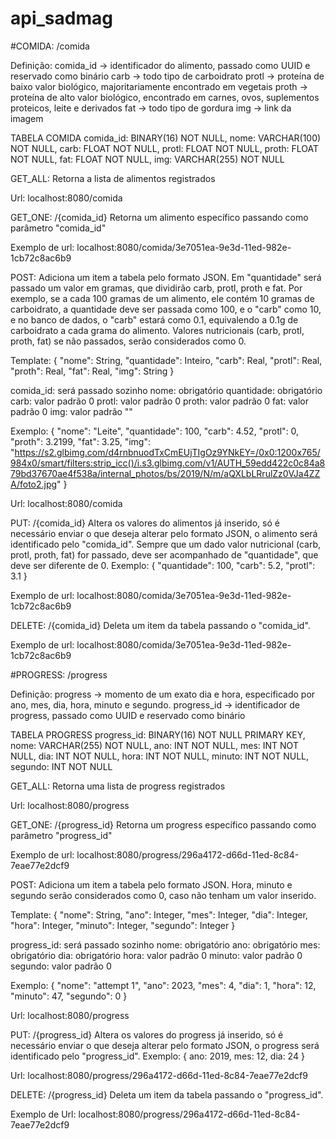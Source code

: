 # api_sadmag

#COMIDA: /comida

Definição:
comida_id -> identificador do alimento, passado como UUID e reservado como binário
carb -> todo tipo de carboidrato
protl -> proteína de baixo valor biológico, majoritariamente encontrado em vegetais
proth -> proteína de alto valor biológico, encontrado em carnes, ovos, suplementos proteicos, leite e derivados
fat -> todo tipo de gordura
img -> link da imagem

TABELA COMIDA
comida_id: BINARY(16) NOT NULL,
nome: VARCHAR(100) NOT NULL,
carb: FLOAT NOT NULL,
protl: FLOAT NOT NULL,
proth: FLOAT NOT NULL,
fat: FLOAT NOT NULL,
img: VARCHAR(255) NOT NULL

GET_ALL:
Retorna a lista de alimentos registrados

Url: localhost:8080/comida

GET_ONE: /{comida_id}
Retorna um alimento específico passando como parâmetro "comida_id"

Exemplo de url: localhost:8080/comida/3e7051ea-9e3d-11ed-982e-1cb72c8ac6b9

POST:
Adiciona um item a tabela pelo formato JSON.
Em "quantidade" será passado um valor em gramas, que dividirão carb, protl, proth e fat. Por exemplo, se a cada 100 gramas de um alimento, ele contém 10 gramas de carboidrato, a quantidade deve ser passada como 100, e o "carb" como 10, e no banco de dados, o "carb" estará como 0.1, equivalendo a 0.1g de carboidrato a cada grama do alimento.
Valores nutricionais (carb, protl, proth, fat) se não passados, serão considerados como 0.

Template: {
    "nome": String,
    "quantidade": Inteiro,
    "carb": Real,
    "protl": Real,
    "proth": Real,
    "fat": Real,
    "img": String
}

comida_id: será passado sozinho
nome: obrigatório
quantidade: obrigatório
carb: valor padrão 0
protl: valor padrão 0
proth: valor padrão 0
fat: valor padrão 0
img: valor padrão ""


Exemplo: {
    "nome": "Leite",
    "quantidade": 100,
    "carb": 4.52,
    "protl": 0,
    "proth": 3.2199,
    "fat": 3.25,
    "img": "https://s2.glbimg.com/d4rnbnuodTxCmEUjTIgOz9YNkEY=/0x0:1200x765/984x0/smart/filters:strip_icc()/i.s3.glbimg.com/v1/AUTH_59edd422c0c84a879bd37670ae4f538a/internal_photos/bs/2019/N/m/aQXLbLRrulZz0VJa4ZZA/foto2.jpg"
}

Url: localhost:8080/comida


PUT: /{comida_id}
Altera os valores do alimentos já inserido, só é necessário enviar o que deseja alterar pelo formato JSON, o alimento será identificado pelo "comida_id".
Sempre que um dado valor nutricional (carb, protl, proth, fat) for passado, deve ser acompanhado de "quantidade", que deve ser diferente de 0.
Exemplo: {
    "quantidade": 100,
    "carb": 5.2,
    "protl": 3.1
}

Exemplo de url: localhost:8080/comida/3e7051ea-9e3d-11ed-982e-1cb72c8ac6b9

DELETE: /{comida_id}
Deleta um item da tabela passando o "comida_id".

Exemplo de url: localhost:8080/comida/3e7051ea-9e3d-11ed-982e-1cb72c8ac6b9

#PROGRESS: /progress

Definição:
progress -> momento de um exato dia e hora, especificado por ano, mes, dia, hora, minuto e segundo.
progress_id -> identificador de progress, passado como UUID e reservado como binário

TABELA PROGRESS
progress_id: BINARY(16) NOT NULL PRIMARY KEY,
nome: VARCHAR(255) NOT NULL,
ano: INT NOT NULL,
mes: INT NOT NULL,
dia: INT NOT NULL,
hora: INT NOT NULL,
minuto: INT NOT NULL,
segundo: INT NOT NULL


GET_ALL:
Retorna uma lista de progress registrados

Url: localhost:8080/progress

GET_ONE: /{progress_id}
Retorna um progress específico passando como parâmetro "progress_id"

Exemplo de url: localhost:8080/progress/296a4172-d66d-11ed-8c84-7eae77e2dcf9

POST:
Adiciona um item a tabela pelo formato JSON.
Hora, minuto e segundo serão considerados como 0, caso não tenham um valor inserido.

Template: {
    "nome": String,
    "ano": Integer,
    "mes": Integer,
    "dia": Integer,
    "hora": Integer,
    "minuto": Integer,
    "segundo": Integer
}

progress_id: será passado sozinho
nome: obrigatório
ano: obrigatório
mes: obrigatório
dia: obrigatório
hora: valor padrão 0
minuto: valor padrão 0
segundo: valor padrão 0

Exemplo: {
    "nome": "attempt 1",
    "ano": 2023,
    "mes": 4,
    "dia": 1,
    "hora": 12,
    "minuto": 47,
    "segundo": 0
}

Url: localhost:8080/progress

PUT: /{progress_id}
Altera os valores do progress já inserido, só é necessário enviar o que deseja alterar pelo formato JSON, o  progress será identificado pelo "progress_id".
Exemplo: {
    ano: 2019,
    mes: 12,
    dia: 24
}

Url: localhost:8080/progress/296a4172-d66d-11ed-8c84-7eae77e2dcf9

DELETE: /{progress_id}
Deleta um item da tabela passando o "progress_id".

Exemplo de Url: localhost:8080/progress/296a4172-d66d-11ed-8c84-7eae77e2dcf9
